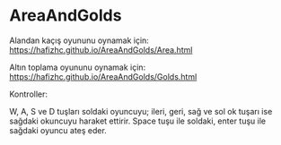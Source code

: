 # AreaAndGolds

Alandan kaçış oyununu oynamak için: https://hafizhc.github.io/AreaAndGolds/Area.html

Altın toplama oyununu oynamak için: https://hafizhc.github.io/AreaAndGolds/Golds.html

Kontroller:

W, A, S ve D tuşları soldaki oyuncuyu; ileri, geri, sağ ve sol ok tuşarı ise sağdaki okuncuyu haraket ettirir. 
Space tuşu ile soldaki, enter tuşu ile sağdaki oyuncu ateş eder.

